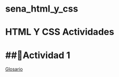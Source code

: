 # sena_html_y_css
HTML Y CSS
Actividades
=
##📗Actividad 1 
=
[Glosario](https://github.com/CarolDayana/sena_html_y_css/tree/GLOSARIO)
